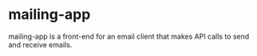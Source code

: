 # mailing-app
mailing-app is a front-end for an email client that makes API calls to send and receive emails.
